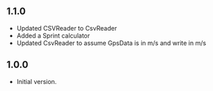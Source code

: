 

## 1.1.0

- Updated CSVReader to CsvReader
- Added a Sprint calculator
- Updated CsvReader to assume GpsData is in m/s and write in m/s

## 1.0.0

- Initial version.
